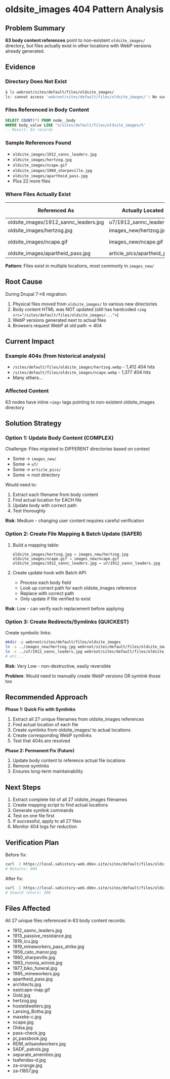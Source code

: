 # oldsite_images 404 Pattern Analysis

## Problem Summary

**63 body content references** point to non-existent `oldsite_images/` directory, but files actually exist in other locations with WebP versions already generated.

## Evidence

### Directory Does Not Exist
```bash
$ ls webroot/sites/default/files/oldsite_images/
ls: cannot access 'webroot/sites/default/files/oldsite_images/': No such file or directory
```

### Files Referenced in Body Content
```sql
SELECT COUNT(*) FROM node__body
WHERE body_value LIKE '%/sites/default/files/oldsite_images/%'
-- Result: 63 records
```

### Sample References Found
- `oldsite_images/1912_sannc_leaders.jpg`
- `oldsite_images/hertzog.jpg`
- `oldsite_images/ncape.gif`
- `oldsite_images/1960_sharpeville.jpg`
- `oldsite_images/apartheid_pass.jpg`
- Plus 22 more files

### Where Files Actually Exist

| Referenced As | Actually Located At | WebP Available |
|--------------|---------------------|----------------|
| oldsite_images/1912_sannc_leaders.jpg | u7/1912_sannc_leaders.jpg | ✓ Yes |
| oldsite_images/hertzog.jpg | images_new/hertzog.jpg | ✓ Yes |
| oldsite_images/ncape.gif | images_new/ncape.gif | ✓ No (GIF) |
| oldsite_images/apartheid_pass.jpg | article_pics/apartheid_pass.jpg | ✓ Yes |

**Pattern**: Files exist in multiple locations, most commonly in `images_new/`

## Root Cause

During Drupal 7→8 migration:
1. Physical files moved from `oldsite_images/` to various new directories
2. Body content HTML was NOT updated (still has hardcoded `<img src="/sites/default/files/oldsite_images/...">`)
3. WebP versions generated next to actual files
4. Browsers request WebP at old path → 404

## Current Impact

### Example 404s (from historical analysis)
- `/sites/default/files/oldsite_images/hertzog.webp` - 1,412 404 hits
- `/sites/default/files/oldsite_images/ncape.webp` - 1,377 404 hits
- Many others...

### Affected Content
63 nodes have inline `<img>` tags pointing to non-existent oldsite_images directory

## Solution Strategy

### Option 1: Update Body Content (COMPLEX)

Challenge: Files migrated to DIFFERENT directories based on context
- Some → `images_new/`
- Some → `u7/`
- Some → `article_pics/`
- Some → root directory

Would need to:
1. Extract each filename from body content
2. Find actual location for EACH file
3. Update body with correct path
4. Test thoroughly

**Risk**: Medium - changing user content requires careful verification

### Option 2: Create File Mapping & Batch Update (SAFER)

1. Build a mapping table:
   ```
   oldsite_images/hertzog.jpg → images_new/hertzog.jpg
   oldsite_images/ncape.gif → images_new/ncape.gif
   oldsite_images/1912_sannc_leaders.jpg → u7/1912_sannc_leaders.jpg
   ```

2. Create update hook with Batch API:
   - Process each body field
   - Look up correct path for each oldsite_images reference
   - Replace with correct path
   - Only update if file verified to exist

**Risk**: Low - can verify each replacement before applying

### Option 3: Create Redirects/Symlinks (QUICKEST)

Create symbolic links:
```bash
mkdir -p webroot/sites/default/files/oldsite_images
ln -s ../images_new/hertzog.jpg webroot/sites/default/files/oldsite_images/hertzog.jpg
ln -s ../u7/1912_sannc_leaders.jpg webroot/sites/default/files/oldsite_images/1912_sannc_leaders.jpg
# etc...
```

**Risk**: Very Low - non-destructive, easily reversible

**Problem**: Would need to manually create WebP versions OR symlink those too

## Recommended Approach

**Phase 1: Quick Fix with Symlinks**
1. Extract all 27 unique filenames from oldsite_images references
2. Find actual location of each file
3. Create symlinks from oldsite_images/ to actual locations
4. Create corresponding WebP symlinks
5. Test that 404s are resolved

**Phase 2: Permanent Fix (Future)**
1. Update body content to reference actual file locations
2. Remove symlinks
3. Ensures long-term maintainability

## Next Steps

1. Extract complete list of all 27 oldsite_images filenames
2. Create mapping script to find actual locations
3. Generate symlink commands
4. Test on one file first
5. If successful, apply to all 27 files
6. Monitor 404 logs for reduction

## Verification Plan

Before fix:
```bash
curl -I https://local.sahistory-web.ddev.site/sites/default/files/oldsite_images/hertzog.webp
# Returns: 404
```

After fix:
```bash
curl -I https://local.sahistory-web.ddev.site/sites/default/files/oldsite_images/hertzog.webp
# Should return: 200
```

## Files Affected

All 27 unique files referenced in 63 body content records:
- 1912_sannc_leaders.jpg
- 1913_passive_resistance.jpg
- 1919_icu.jpg
- 1919_mineworkers_pass_strike.jpg
- 1959_cato_manor.jpg
- 1960_sharpeville.jpg
- 1963_rivonia_winnie.jpg
- 1977_biko_funeral.jpg
- 1985_mineworkers.jpg
- apartheid_pass.jpg
- architects.jpg
- eastcape-map.gif
- Gold.jpg
- hertzog.jpg
- hosteldwellers.jpg
- Lansing_Botha.jpg
- maxeke-c.jpg
- ncape.jpg
- Oldsa.jpg
- pass-check.jpg
- pl_passbook.jpg
- RDM_witsandworkers.jpg
- SADF_patrols.jpg
- separate_amenities.jpg
- tsafendas-d.jpg
- za-orange.jpg
- za-t1857.jpg
